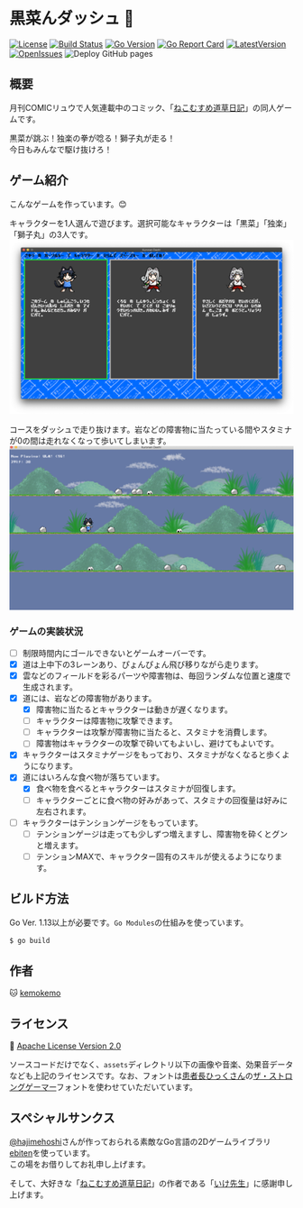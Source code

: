 # 黒菜んダッシュ :dash:

[![License](https://img.shields.io/github/license/kemokemo/kuronan-dash)](https://opensource.org/licenses/Apache-2.0) [![Build Status](https://travis-ci.org/kemokemo/kuronan-dash.svg?branch=master)](https://travis-ci.org/kemokemo/kuronan-dash) [![Go Version](https://img.shields.io/github/go-mod/go-version/kemokemo/kuronan-dash)](https://github.com/kemokemo/kuronan-dash/blob/master/go.mod) [![Go Report Card](https://goreportcard.com/badge/github.com/kemokemo/kuronan-dash)](https://goreportcard.com/report/github.com/kemokemo/kuronan-dash) [![LatestVersion](https://img.shields.io/github/v/release/kemokemo/kuronan-dash?color=8783f7)](https://github.com/kemokemo/kuronan-dash/releases/latest) [![OpenIssues](https://img.shields.io/github/issues-raw/kemokemo/kuronan-dash?color=fca438)](https://github.com/kemokemo/kuronan-dash/issues) ![Deploy GitHub pages](https://github.com/kemokemo/kuronan-dash/workflows/Deploy%20GitHub%20pages/badge.svg)

## 概要

月刊COMICリュウで人気連載中のコミック、「[ねこむすめ道草日記](http://www.comic-ryu.jp/_nekomusume/)」の同人ゲームです。

黒菜が跳ぶ！独楽の拳が唸る！獅子丸が走る！  
今日もみんなで駆け抜けろ！

## ゲーム紹介

こんなゲームを作っています。:blush:

キャラクターを1人選んで遊びます。選択可能なキャラクターは「黒菜」「独楽」「獅子丸」の3人です。
![SelectScreen](media/select_screen.png)

コースをダッシュで走り抜けます。岩などの障害物に当たっている間やスタミナが0の間は走れなくなって歩いてしまいます。
![GameScreenKurona](media/game_screen_kurona.png)

### ゲームの実装状況

- [ ] 制限時間内にゴールできないとゲームオーバーです。
- [x] 道は上中下の3レーンあり、ぴょんぴょん飛び移りながら走ります。
- [x] 雲などのフィールドを彩るパーツや障害物は、毎回ランダムな位置と速度で生成されます。
- [x] 道には、岩などの障害物があります。
  - [x] 障害物に当たるとキャラクターは動きが遅くなります。
  - [ ] キャラクターは障害物に攻撃できます。
  - [ ] キャラクターは攻撃が障害物に当たると、スタミナを消費します。
  - [ ] 障害物はキャラクターの攻撃で砕いてもよいし、避けてもよいです。
- [x] キャラクターはスタミナゲージをもっており、スタミナがなくなると歩くようになります。
- [x] 道にはいろんな食べ物が落ちています。
  - [x] 食べ物を食べるとキャラクターはスタミナが回復します。
  - [ ] キャラクターごとに食べ物の好みがあって、スタミナの回復量は好みに左右されます。
- [ ] キャラクターはテンションゲージをもっています。
  - [ ] テンションゲージは走っても少しずつ増えますし、障害物を砕くとグンと増えます。
  - [ ] テンションMAXで、キャラクター固有のスキルが使えるようになります。

## ビルド方法

Go Ver. 1.13以上が必要です。`Go Modules`の仕組みを使っています。

```sh
$ go build
```

## 作者

:cat: [kemokemo](https://github.com/kemokemo)

## ライセンス

:orange_book: [Apache License Version 2.0](https://github.com/kemokemo/kuronan-dash/blob/master/LICENSE)

ソースコードだけでなく、`assets`ディレクトリ以下の画像や音楽、効果音データなども上記のライセンスです。なお、フォントは[患者長ひっくさん](https://twitter.com/hicchicc)の[ザ・ストロングゲーマー](http://www17.plala.or.jp/xxxxxxx/00ff/)フォントを使わせていただいています。

## スペシャルサンクス

[@hajimehoshi](https://github.com/hajimehoshi)さんが作っておられる素敵なGo言語の2Dゲームライブラリ[ebiten](https://github.com/hajimehoshi/ebiten)を使っています。  
この場をお借りしてお礼申し上げます。

そして、大好きな「[ねこむすめ道草日記](http://www.comic-ryu.jp/_nekomusume/)」の作者である「[いけ先生](https://twitter.com/ikenokappa)」に感謝申し上げます。
